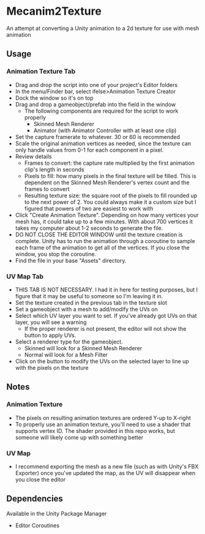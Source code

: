 # Mecanim2Texture
An attempt at converting a Unity animation to a 2d texture for use with mesh animation

## Usage
### Animation Texture Tab
- Drag and drop the script into one of your project's Editor folders
- In the menu/Finder bar, select ifelse>Animation Texture Creator
- Dock the window so it's on top
- Drag and drop a gameobject/prefab into the field in the window
  - The following components are required for the script to work properly
    - Skinned Mesh Renderer
    - Animator (with Animator Controller with at least one clip)
- Set the capture framerate to whatever.  30 or 60 is recommended
- Scale the original animation vertices as needed, since the texture can only handle values from 0-1 for each component in a pixel.
- Review details
  - Frames to convert: the capture rate multiplied by the first animation clip's length in seconds
  - Pixels to fill: how many pixels in the final texture will be filled.  This is dependent on the Skinned Mesh Renderer's vertex count and the frames to convert
  - Resulting texture size: the square root of the pixels to fill rounded up to the next power of 2.  You could always make it a custom size but I figured that powers of two are easiest to work with
- Click "Create Animation Texture".  Depending on how many vertices your mesh has, it could take up to a few minutes.  With about 700 vertices it takes my computer about 1-2 seconds to generate the file.
- DO NOT CLOSE THE EDITOR WINDOW until the texture creation is complete.  Unity has to run the animation through a coroutine to sample each frame of the animation to get all of the vertices.  If you close the window, you stop the coroutine.
- Find the file in your base "Assets" directory.

### UV Map Tab
- THIS TAB IS NOT NECESSARY.  I had it in here for testing purposes, but I figure that it may be useful to someone so I'm leaving it in.
- Set the texture created in the previous tab in the texture slot
- Set a gameobject with a mesh to add/modify the UVs on
- Select which UV layer you want to set.  If you've already got UVs on that layer, you will see a warning
  - If the proper renderer is not present, the editor will not show the button to apply UVs.
- Select a renderer type for the gameobject.
  - Skinned will look for a Skinned Mesh Renderer
  - Normal will look for a Mesh Filter
- Click on the button to modify the UVs on the selected layer to line up with the pixels on the texture

## Notes
### Animation Texture
- The pixels on resulting animation textures are ordered Y-up to X-right
- To properly use an animation texture, you'll need to use a shader that supports vertex ID.  The shader provided in this repo works, but someone will likely come up with something better
### UV Map
- I recommend exporting the mesh as a new file (such as with Unity's FBX Exporter) once you've updated the map, as the UV will disappear when you close the editor

## Dependencies
Available in the Unity Package Manager
- Editor Coroutines

